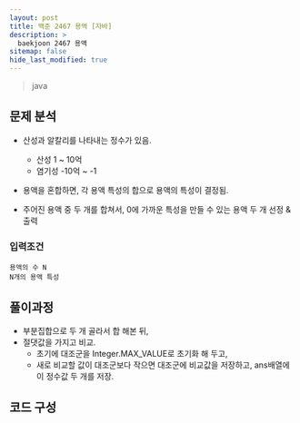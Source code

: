 ```yaml
---
layout: post
title: 백준 2467 용액 [자바]
description: >
  baekjoon 2467 용액
sitemap: false
hide_last_modified: true
---
```


> java

## 문제 분석

- 산성과 알칼리를 나타내는 정수가 있음.
  - 산성 1 ~ 10억
  - 염기성 -10억 ~ -1

- 용액을 혼합하면, 각 용액 특성의 합으로 용액의 특성이 결정됨.
- 주어진 용액 중 두 개를 합쳐서, 0에 가까운 특성을 만들 수 있는 용액 두 개 선정 & 출력



### 입력조건

```
용액의 수 N
N개의 용액 특성
```



## 풀이과정

- 부분집합으로 두 개 골라서 합 해본 뒤,
- 절댓값을 가지고 비교.
  - 초기에 대조군을 Integer.MAX_VALUE로 초기화 해 두고,
  - 새로 비교할 값이 대조군보다 작으면 대조군에 비교값을 저장하고, ans배열에 이 정수값 두 개를 저장.




## 코드 구성
